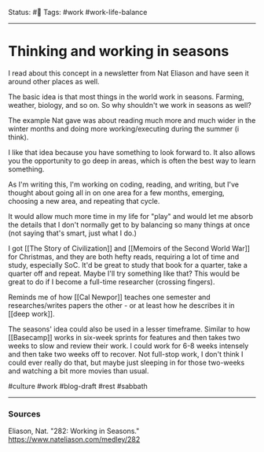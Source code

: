 Status: #🌱
Tags: #work #work-life-balance
***
# Thinking and working in seasons
I read about this concept in a newsletter from Nat Eliason and have seen it around other places as well.

The basic idea is that most things in the world work in seasons. Farming, weather, biology, and so on. So why shouldn't we work in seasons as well?

The example Nat gave was about reading much more and much wider in the winter months and doing more working/executing during the summer (i think).

I like that idea because you have something to look forward to. It also allows you the opportunity to go deep in areas, which is often the best way to learn something.

As I'm writing this, I'm working on coding, reading, and writing, but I've thought about going all in on one area for a few months, emerging, choosing a new area, and repeating that cycle.

It would allow much more time in my life for "play" and would let me absorb the details that I don't normally get to by balancing so many things at once (not saying that's smart, just what I do.)

I got [[The Story of Civilization]] and [[Memoirs of the Second World War]] for Christmas, and they are both hefty reads, requiring a lot of time and study, especially SoC. It'd be great to study that book for a quarter, take a quarter off and repeat. Maybe I'll try something like that? This would be great to do if I become a full-time researcher (crossing fingers).

Reminds me of how [[Cal Newpor]] teaches one semester and researches/writes papers the other - or at least how he describes it in [[deep work]].

The seasons' idea could also be used in a lesser timeframe. Similar to how [[Basecamp]] works in six-week sprints for features and then takes two weeks to slow and review their work. I could work for 6-8 weeks intensely and then take two weeks off to recover. Not full-stop work, I don't think I could ever really do that, but maybe just sleeping in for those two-weeks and watching a bit more movies than usual.

#culture
#work #blog-draft 
#rest #sabbath 

---
### Sources
Eliason, Nat. "282: Working in Seasons." https://www.nateliason.com/medley/282